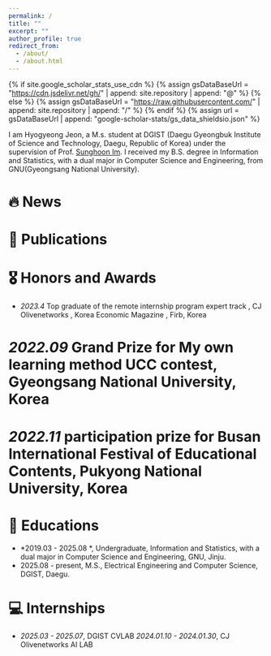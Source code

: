 ```yaml
---
permalink: /
title: ""
excerpt: ""
author_profile: true
redirect_from: 
  - /about/
  - /about.html
---
```


{% if site.google_scholar_stats_use_cdn %}
{% assign gsDataBaseUrl = "https://cdn.jsdelivr.net/gh/" | append: site.repository | append: "@" %}
{% else %}
{% assign gsDataBaseUrl = "https://raw.githubusercontent.com/" | append: site.repository | append: "/" %}
{% endif %}
{% assign url = gsDataBaseUrl | append: "google-scholar-stats/gs_data_shieldsio.json" %}

<span class='anchor' id='about-me'></span>


I am Hyogyeong Jeon, a M.s. student at DGIST (Daegu Gyeongbuk Institute of Science and Technology, Daegu, Republic of Korea) under the supervision of Prof. [Sunghoon Im](https://sunghoonim.github.io/).
I received my B.S. degree in Information and Statistics, with a dual major in Computer Science and Engineering, from GNU(Gyeongsang National University).

<!-- To do list(1) : 관심분야 적기
# My previous research focused on domain adaptation using image-to-image translation.
# Currently, my research interests lie in object-centric video tasks such as Video Instance Segmentation (VIS) and Referring Video Object Segmentation (RVOS). 
# More recently, I have been expanding my research toward video reasoning tasks using multi-modal large language models (MLLM). -->





# 🔥 News

# 📝 Publications 

# 🎖 Honors and Awards
- *2023.4* Top graduate of the remote internship program expert track , CJ Olivenetworks , Korea Economic Magazine , Firb, Korea

# *2022.09* Grand Prize for My own learning method UCC contest, Gyeongsang National University, Korea
# *2022.11* participation prize for Busan International Festival of Educational Contents, Pukyong National University, Korea

# 📖 Educations
- *2019.03 - 2025.08 *, Undergraduate, Information and Statistics, with a dual major in Computer Science and Engineering, GNU, Jinju.
- 2025.08 - present, M.S., Electrical Engineering and Computer Science, DGIST, Daegu.

# 💻 Internships
- *2025.03 - 2025.07*, DGIST CVLAB
  *2024.01.10 - 2024.01.30*, CJ Olivenetworks AI LAB

